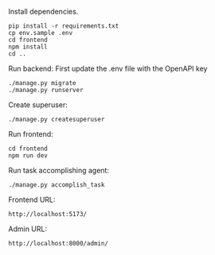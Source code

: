 Install dependencies.
```
pip install -r requirements.txt
cp env.sample .env
cd frontend
npm install
cd ..
```

Run backend:
First update the .env file with the OpenAPI key
```
./manage.py migrate
./manage.py runserver
```

Create superuser:
```
./manage.py createsuperuser
```

Run frontend:
```
cd frontend
npm run dev
```

Run task accomplishing agent:
```
./manage.py accomplish_task
```

Frontend URL:
```
http://localhost:5173/
```

Admin URL:
```
http://localhost:8000/admin/
```
